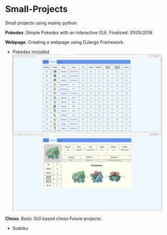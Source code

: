 # Small-Projects
Small projects using mainly python

__Pokedex__: Simple Pokedex with an Interactive GUI. Finalized: 31/05/2018

__Webpage__: Creating a webpage using DJango Framework.

- Pokedex included
![Screenshot](githubpictures/webpokedex1.PNG)
![Screenshot](githubpictures/webpokedex2.PNG)

__Chess__: Basic GUI based chess
Future projects:
- Sudoku

